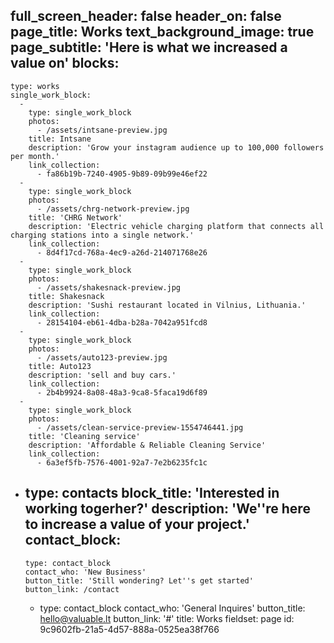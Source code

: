 full_screen_header: false
header_on: false
page_title: Works
text_background_image: true
page_subtitle: 'Here is what we increased a value on'
blocks:
  -
    type: works
    single_work_block:
      -
        type: single_work_block
        photos:
          - /assets/intsane-preview.jpg
        title: Intsane
        description: 'Grow your instagram audience up to 100,000 followers per month.'
        link_collection:
          - fa86b19b-7240-4905-9b89-09b99e46ef22
      -
        type: single_work_block
        photos:
          - /assets/chrg-network-preview.jpg
        title: 'CHRG Network'
        description: 'Electric vehicle charging platform that connects all charging stations into a single network.'
        link_collection:
          - 8d4f17cd-768a-4ec9-a26d-214071768e26
      -
        type: single_work_block
        photos:
          - /assets/shakesnack-preview.jpg
        title: Shakesnack
        description: 'Sushi restaurant located in Vilnius, Lithuania.'
        link_collection:
          - 28154104-eb61-4dba-b28a-7042a951fcd8
      -
        type: single_work_block
        photos:
          - /assets/auto123-preview.jpg
        title: Auto123
        description: 'sell and buy cars.'
        link_collection:
          - 2b4b9924-8a08-48a3-9ca8-5faca19d6f89
      -
        type: single_work_block
        photos:
          - /assets/clean-service-preview-1554746441.jpg
        title: 'Cleaning service'
        description: 'Affordable & Reliable Cleaning Service'
        link_collection:
          - 6a3ef5fb-7576-4001-92a7-7e2b6235fc1c
  -
    type: contacts
    block_title: 'Interested in working togerher?'
    description: 'We''re here to increase a value of your project.'
    contact_block:
      -
        type: contact_block
        contact_who: 'New Business'
        button_title: 'Still wondering? Let''s get started'
        button_link: /contact
      -
        type: contact_block
        contact_who: 'General Inquires'
        button_title: hello@valuable.lt
        button_link: '#'
title: Works
fieldset: page
id: 9c9602fb-21a5-4d57-888a-0525ea38f766
